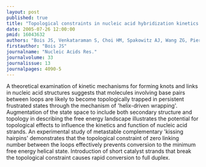 ```yaml
---
layout: post
published: true
title: "Topological constraints in nucleic acid hybridization kinetics."
date: 2005-07-26 12:00:00
pmid: 16043632
authors: "Bois JS, Venkataraman S, Choi HM, Spakowitz AJ, Wang ZG, Pierce NA"
firstauthor: "Bois JS"
journalname: "Nucleic Acids Res."
journalvolume: 33
journalissue: 13
journalpages: 4090-5
---
```


A theoretical examination of kinetic mechanisms for forming knots and links in nucleic acid structures suggests that molecules involving base pairs between loops are likely to become topologically trapped in persistent frustrated states through the mechanism of 'helix-driven wrapping'. Augmentation of the state space to include both secondary structure and topology in describing the free energy landscape illustrates the potential for topological effects to influence the kinetics and function of nucleic acid strands. An experimental study of metastable complementary 'kissing hairpins' demonstrates that the topological constraint of zero linking number between the loops effectively prevents conversion to the minimum free energy helical state. Introduction of short catalyst strands that break the topological constraint causes rapid conversion to full duplex.

